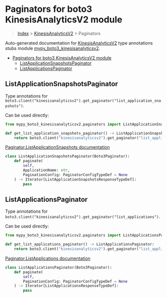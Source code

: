 # Paginators for boto3 KinesisAnalyticsV2 module

> [Index](../index.md) > [KinesisAnalyticsV2](./index.md) > Paginators

Auto-generated documentation for [KinesisAnalyticsV2](https://boto3.amazonaws.com/v1/documentation/api/latest/reference/services/kinesisanalyticsv2.html#KinesisAnalyticsV2)
type annotations stubs module [mypy_boto3_kinesisanalyticsv2](https://pypi.org/project/mypy-boto3-kinesisanalyticsv2/).

- [Paginators for boto3 KinesisAnalyticsV2 module](#paginators-for-boto3-kinesisanalyticsv2-module)
  - [ListApplicationSnapshotsPaginator](#listapplicationsnapshotspaginator)
  - [ListApplicationsPaginator](#listapplicationspaginator)

## ListApplicationSnapshotsPaginator

Type annotations for `boto3.client("kinesisanalyticsv2").get_paginator("list_application_snapshots")`.

Can be used directly:

```python
from mypy_boto3_kinesisanalyticsv2.paginators import ListApplicationSnapshotsPaginator

def get_list_application_snapshots_paginator() -> ListApplicationSnapshotsPaginator:
    return boto3.client("kinesisanalyticsv2").get_paginator("list_application_snapshots")
```

[Paginator.ListApplicationSnapshots documentation](https://boto3.amazonaws.com/v1/documentation/api/latest/reference/services/kinesisanalyticsv2.html#KinesisAnalyticsV2.Paginator.ListApplicationSnapshots)

```python
class ListApplicationSnapshotsPaginator(Boto3Paginator):
    def paginate(
        self,
        ApplicationName: str,
        PaginationConfig: PaginatorConfigTypeDef = None
    ) -> Iterator[ListApplicationSnapshotsResponseTypeDef]:
        pass
```
## ListApplicationsPaginator

Type annotations for `boto3.client("kinesisanalyticsv2").get_paginator("list_applications")`.

Can be used directly:

```python
from mypy_boto3_kinesisanalyticsv2.paginators import ListApplicationsPaginator

def get_list_applications_paginator() -> ListApplicationsPaginator:
    return boto3.client("kinesisanalyticsv2").get_paginator("list_applications")
```

[Paginator.ListApplications documentation](https://boto3.amazonaws.com/v1/documentation/api/latest/reference/services/kinesisanalyticsv2.html#KinesisAnalyticsV2.Paginator.ListApplications)

```python
class ListApplicationsPaginator(Boto3Paginator):
    def paginate(
        self,
        PaginationConfig: PaginatorConfigTypeDef = None
    ) -> Iterator[ListApplicationsResponseTypeDef]:
        pass
```